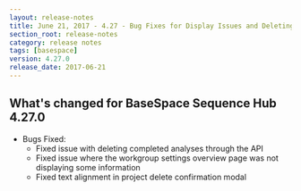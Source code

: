 ```yaml
---
layout: release-notes
title: June 21, 2017 - 4.27 - Bug Fixes for Display Issues and Deleting Through API
section_root: release-notes
category: release notes
tags: [basespace]
version: 4.27.0
release_date: 2017-06-21
---
```


## What's changed for BaseSpace Sequence Hub 4.27.0
	
- Bugs Fixed:
	- Fixed issue with deleting completed analyses through the API
	- Fixed issue where the workgroup settings overview page was not displaying some information
	- Fixed text alignment in project delete confirmation modal
	
